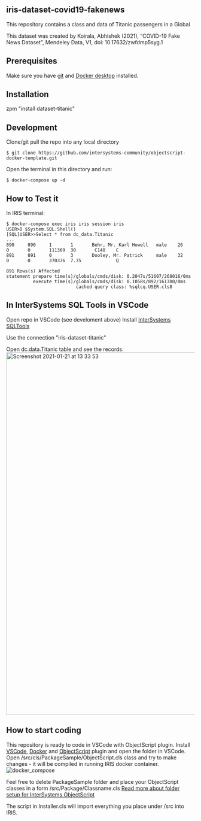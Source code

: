 ## iris-dataset-covid19-fakenews
This repository contains a class and data of Titanic passengers in a Global

This dataset was created by Koirala, Abhishek (2021), “COVID-19 Fake News Dataset”,
Mendeley Data, V1, doi: 10.17632/zwfdmp5syg.1


## Prerequisites
Make sure you have [git](https://git-scm.com/book/en/v2/Getting-Started-Installing-Git) and [Docker desktop](https://www.docker.com/products/docker-desktop) installed.

## Installation

zpm "install dataset-titanic"

## Development

Clone/git pull the repo into any local directory

```
$ git clone https://github.com/intersystems-community/objectscript-docker-template.git
```

Open the terminal in this directory and run:

```
$ docker-compose up -d
```

## How to Test it

In IRIS terminal:

```
$ docker-compose exec iris iris session iris
USER>D $System.SQL.Shell()
[SQL]USER>>Select * from dc_data.Titanic
...
890     890     1       1       Behr, Mr. Karl Howell   male    26      0       0       111369  30       C148    C
891     891     0       3       Dooley, Mr. Patrick     male    32      0       0       370376  7.75             Q

891 Rows(s) Affected
statement prepare time(s)/globals/cmds/disk: 0.2047s/51607/268016/0ms
          execute time(s)/globals/cmds/disk: 0.1058s/892/161300/0ms
                          cached query class: %sqlcq.USER.cls8
```

## In InterSystems SQL Tools in VSCode
Open repo in VSCode (see develoment above)
Install [InterSystems SQLTools](https://marketplace.visualstudio.com/items?itemName=intersystems-community.sqltools-intersystems-driver)

Use the connection "iris-dataset-titanic"

Open dc.data.Titanic table and see the records:
<img width="968" alt="Screenshot 2021-01-21 at 13 33 53" src="https://user-images.githubusercontent.com/2781759/105340135-8e23ff80-5bee-11eb-9e5e-ff87dfdab047.png">


## How to start coding
This repository is ready to code in VSCode with ObjectScript plugin.
Install [VSCode](https://code.visualstudio.com/), [Docker](https://marketplace.visualstudio.com/items?itemName=ms-azuretools.vscode-docker) and [ObjectScript](https://marketplace.visualstudio.com/items?itemName=daimor.vscode-objectscript) plugin and open the folder in VSCode.
Open /src/cls/PackageSample/ObjectScript.cls class and try to make changes - it will be compiled in running IRIS docker container.
![docker_compose](https://user-images.githubusercontent.com/2781759/76656929-0f2e5700-6547-11ea-9cc9-486a5641c51d.gif)

Feel free to delete PackageSample folder and place your ObjectScript classes in a form
/src/Package/Classname.cls
[Read more about folder setup for InterSystems ObjectScript](https://community.intersystems.com/post/simplified-objectscript-source-folder-structure-package-manager)

The script in Installer.cls will import everything you place under /src into IRIS.
